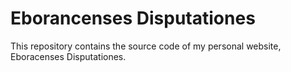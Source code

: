 Eborancenses Disputationes
==========================

This repository contains the source code of my personal website, Eboracenses Disputationes.
